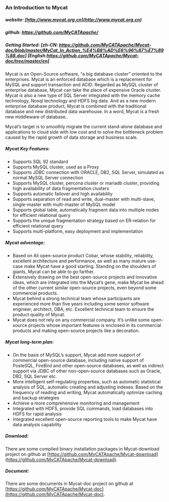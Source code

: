 ### An Introduction to Mycat

##### website: [http://www.mycat.org.cn](http://www.mycat.org.cn)

##### github: [https://github.com/MyCATApache/ ](https://github.com/MyCATApache/ )

##### Getting Started: [zh-CN: https://github.com/MyCATApache/Mycat-doc/blob/master/MyCat_In_Action_%E4%B8%AD%E6%96%87%E7%89%88.doc] [English:https://github.com/MyCATApache/Mycat-doc/tree/master/en]

Mycat is an Open-Source software, “a big database cluster” oriented to the enterprises. Mycat is an enforced database which is a replacement for MySQL and support transaction and ACID. Regarded as MySQL cluster of enterprise database, Mycat can take the place of expensive Oracle cluster. Mycat is also a new type of SQL Server integrated with the memory cache technology, Nosql technology and HDFS big data. And as a new modern enterprise database product, Mycat is combined with the traditional database and new distributed data warehouse. In a word, Mycat is a fresh new middleware of database..

Mycat’s target is to smoothly migrate the current stand-alone database and applications to cloud side with low cost and to solve the bottleneck problem caused by the rapid growth of data storage and business scale.

##### Mycat Key Features:

* Supports SQL 92 standard
* Supports MySQL cluster, used as a Proxy
* Supports JDBC connection with ORACLE, DB2, SQL Server, simulated as normal MySQL Server connection
* Supports MySQL cluster, percona cluster or mariadb cluster, providing high availability of data fragmentation clusters
* Supports automatic failover and high availability
* Supports separation of read and write, dual-master with multi-slave, single-master with multi-master of MySQL model
* Supports global table, automatically fragment data into multiple nodes for efficient relational query
* Supports the unique fragmentation strategy based on ER-relation for efficient relational query
* Supports multi-platform, easy deployment and implementation

##### Mycat adventage:

* Based on Ali open-source product Cobar, whose stability, reliability, excellent architecture and performance, as well as many mature use-case make Mycat have a good starting. Standing on the shoulders of giants, Mycat can be able to go farther.
* Extensively drawing on the best open-source projects and innovative ideas, which are integrated into the Mycat’s gene, make Mycat be ahead of the other current similar open-source projects, even beyond some commercial products.
* Mycat behind a strong technical team whose participants are experienced more than five years including some senior software engineer, architect, DBA, etc. Excellent technical team to ensure the product quality of Mycat.
* Mycat does not rely on any commercial company. It’s unlike some open-source projects whose important features is enclosed in its commercial products and making open-source projects like a decoration.

##### Mycat long-term plan:

* On the basis of MySQL’s support, Mycat add more support of commercial open-source database, including native support of PosteSQL, FireBird and other open-source databases, as well as indirect support via JDBC of other non-open-source databases such as Oracle, DB2, SQL Server etc.
* More intelligent self-regulating properties, such as automatic statistical analysis of SQL, automatic creating and adjusting indexes. Based on the frequency of reading and writing, Mycat automatically optimize caching and backup strategies
* Achieve a more comprehensive monitoring and management
* Integrated with HDFS, provide SQL commands, load databases into HDFS for rapid analysis
* Integrated excellent open-source reporting tools to make Mycat have data analysis capability 

##### Download:

There are some compiled binary installation packages in Mycat-download project on github at  [https://github.com/MyCATApache/Mycat-download](https://github.com/MyCATApache/Mycat-download).

##### Document:

There are some documents in Mycat-doc project on github at [https://github.com/MyCATApache/Mycat-doc](https://github.com/MyCATApache/Mycat-doc).